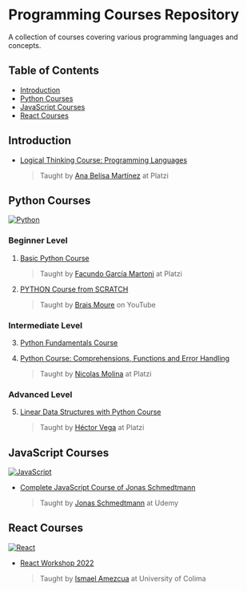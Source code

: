 # Programming Courses Repository

A collection of courses covering various programming languages and concepts.

## Table of Contents
- [Introduction](#introduction)
- [Python Courses](#python-courses)
- [JavaScript Courses](#javascript-courses)
- [React Courses](#react-courses)

## Introduction
- <a href="https://github.com/LexAguirre/Cursos_software/tree/master/Pensamiento_Logico">Logical Thinking Course: Programming Languages</a>
  > Taught by <a href="https://github.com/anabelisam">Ana Belisa Martínez</a> at Platzi

## Python Courses
[![Python](https://img.shields.io/badge/Python-F7DF1E?style=for-the-badge&logo=python&logoColor=white&labelColor=101010)]()

### Beginner Level
1. <a href="https://github.com/LexAguirre/Cursos_software/tree/master/Python_basico_en_platzi">Basic Python Course</a>
   > Taught by <a href="https://github.com/facmartoni">Facundo García Martoni</a> at Platzi

2. <a href="https://github.com/LexAguirre/Cursos_software/tree/master/Python-con-mouredev">PYTHON Course from SCRATCH</a>
   > Taught by <a href="https://github.com/mouredev">Brais Moure</a> on YouTube

### Intermediate Level
3. <a href="https://github.com/LexAguirre/Cursos_software/tree/master/Fundamentos_de_python_en_platzi">Python Fundamentals Course</a>

4. <a href="https://github.com/LexAguirre/Cursos_software/tree/master/Python_Comprehensions_Funciones_y_Errores">Python Course: Comprehensions, Functions and Error Handling</a>
   > Taught by <a href="https://github.com/nicobytes">Nicolas Molina</a> at Platzi

### Advanced Level
5. <a href="https://github.com/LexAguirre/Cursos_software/tree/master/Estructuras_de_Datos_Lineales_con_Python">Linear Data Structures with Python Course</a>
   > Taught by <a href="https://twitter.com/@TerranigmArk">Héctor Vega</a> at Platzi

## JavaScript Courses
[![JavaScript](https://img.shields.io/badge/JavaScript-F7DF1E?style=for-the-badge&logo=javascript&logoColor=white&labelColor=101010)]()

- <a href="https://github.com/LexAguirre/Cursos_software/tree/master/JavaScript-con-Jonas-Schmedtmann">Complete JavaScript Course of Jonas Schmedtmann</a>
  > Taught by <a href="https://github.com/jonasschmedtmann">Jonas Schmedtmann</a> at Udemy

## React Courses
[![React](https://img.shields.io/badge/React-61DAFB?style=for-the-badge&logo=React&logoColor=white&labelColor=101010)]()

- <a href="https://github.com/LexAguirre/Cursos_software/tree/master/React-con-Ismael">React Workshop 2022</a>
  > Taught by <a href="https://github.com/ismaelamezcua/taller-react-2022">Ismael Amezcua</a> at University of Colima

